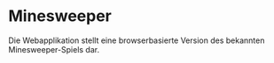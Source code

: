 # Minesweeper
Die Webapplikation stellt eine browserbasierte Version des bekannten Minesweeper-Spiels dar.
